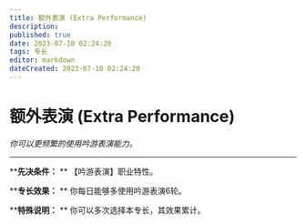 ```yaml
---
title: 额外表演 (Extra Performance)
description: 
published: true
date: 2023-07-10 02:24:20
tags: 专长
editor: markdown
dateCreated: 2023-07-10 02:24:20
---
```


# 额外表演 (Extra Performance)

_你可以更频繁的使用吟游表演能力。_

---

****先决条件：** ** 【吟游表演】职业特性。

****专长效果：** ** 你每日能够多使用吟游表演6轮。

****特殊说明：** ** 你可以多次选择本专长，其效果累计。

